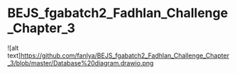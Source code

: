 ﻿# BEJS_fgabatch2_Fadhlan_Challenge_Chapter_3
![alt text]https://github.com/fanlya/BEJS_fgabatch2_Fadhlan_Challenge_Chapter_3/blob/master/Database%20diagram.drawio.png
